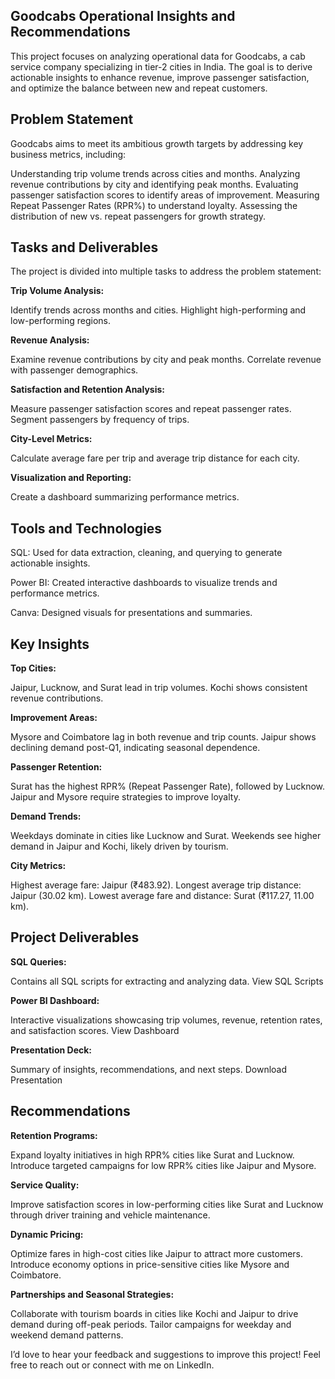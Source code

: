 ## Goodcabs Operational Insights and Recommendations
This project focuses on analyzing operational data for Goodcabs, a cab service company specializing in tier-2 cities in India. 
The goal is to derive actionable insights to enhance revenue, improve passenger satisfaction, and optimize the balance between new and repeat customers.

## Problem Statement
Goodcabs aims to meet its ambitious growth targets by addressing key business metrics, including:

Understanding trip volume trends across cities and months.
Analyzing revenue contributions by city and identifying peak months.
Evaluating passenger satisfaction scores to identify areas of improvement.
Measuring Repeat Passenger Rates (RPR%) to understand loyalty.
Assessing the distribution of new vs. repeat passengers for growth strategy.

## Tasks and Deliverables
The project is divided into multiple tasks to address the problem statement:

**Trip Volume Analysis:**

Identify trends across months and cities.
Highlight high-performing and low-performing regions.

**Revenue Analysis:**

Examine revenue contributions by city and peak months.
Correlate revenue with passenger demographics.

**Satisfaction and Retention Analysis:**

Measure passenger satisfaction scores and repeat passenger rates.
Segment passengers by frequency of trips.

**City-Level Metrics:**

Calculate average fare per trip and average trip distance for each city.

**Visualization and Reporting:**

Create a dashboard summarizing performance metrics.

## Tools and Technologies
SQL: Used for data extraction, cleaning, and querying to generate actionable insights.

Power BI: Created interactive dashboards to visualize trends and performance metrics.

Canva: Designed visuals for presentations and summaries.

## Key Insights
**Top Cities:**

Jaipur, Lucknow, and Surat lead in trip volumes.
Kochi shows consistent revenue contributions.

**Improvement Areas:**

Mysore and Coimbatore lag in both revenue and trip counts.
Jaipur shows declining demand post-Q1, indicating seasonal dependence.

**Passenger Retention:**

Surat has the highest RPR% (Repeat Passenger Rate), followed by Lucknow.
Jaipur and Mysore require strategies to improve loyalty.

**Demand Trends:**

Weekdays dominate in cities like Lucknow and Surat.
Weekends see higher demand in Jaipur and Kochi, likely driven by tourism.

**City Metrics:**

Highest average fare: Jaipur (₹483.92).
Longest average trip distance: Jaipur (30.02 km).
Lowest average fare and distance: Surat (₹117.27, 11.00 km).

## Project Deliverables
**SQL Queries:**

Contains all SQL scripts for extracting and analyzing data.
View SQL Scripts

**Power BI Dashboard:**

Interactive visualizations showcasing trip volumes, revenue, retention rates, and satisfaction scores.
View Dashboard

**Presentation Deck:**

Summary of insights, recommendations, and next steps.
Download Presentation

## Recommendations
**Retention Programs:**

Expand loyalty initiatives in high RPR% cities like Surat and Lucknow.
Introduce targeted campaigns for low RPR% cities like Jaipur and Mysore.

**Service Quality:**

Improve satisfaction scores in low-performing cities like Surat and Lucknow through driver training and vehicle maintenance.

**Dynamic Pricing:**

Optimize fares in high-cost cities like Jaipur to attract more customers.
Introduce economy options in price-sensitive cities like Mysore and Coimbatore.

**Partnerships and Seasonal Strategies:**

Collaborate with tourism boards in cities like Kochi and Jaipur to drive demand during off-peak periods.
Tailor campaigns for weekday and weekend demand patterns.


I’d love to hear your feedback and suggestions to improve this project! Feel free to reach out or connect with me on LinkedIn.


